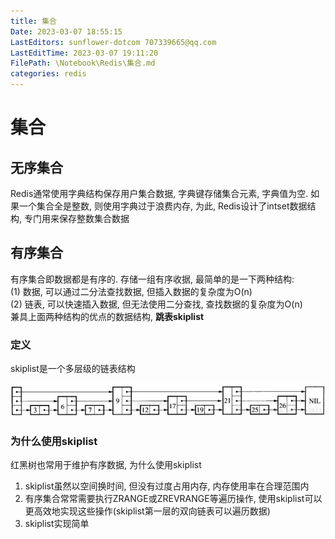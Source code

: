 ```yaml
---
title: 集合
Date: 2023-03-07 18:55:15
LastEditors: sunflower-dotcom 707339665@qq.com
LastEditTime: 2023-03-07 19:11:20
FilePath: \Notebook\Redis\集合.md
categories: redis
---
```

# 集合

## 无序集合

Redis通常使用字典结构保存用户集合数据, 字典键存储集合元素, 字典值为空. 如果一个集合全是整数, 则使用字典过于浪费内存, 为此, Redis设计了intset数据结构, 专门用来保存整数集合数据

## 有序集合

有序集合即数据都是有序的. 存储一组有序收据, 最简单的是一下两种结构:  
(1) 数据, 可以通过二分法查找数据, 但插入数据的复杂度为O(n)  
(2) 链表, 可以快速插入数据, 但无法使用二分查找, 查找数据的复杂度为O(n)  
兼具上面两种结构的优点的数据结构, **跳表skiplist**

### 定义
skiplist是一个多层级的链表结构

![](../Assets/Redis_1.webp)


### 为什么使用skiplist

红黑树也常用于维护有序数据, 为什么使用skiplist

1. skiplist虽然以空间换时间, 但没有过度占用内存, 内存使用率在合理范围内
2. 有序集合常常需要执行ZRANGE或ZREVRANGE等遍历操作, 使用skiplist可以更高效地实现这些操作(skiplist第一层的双向链表可以遍历数据)
3. skiplist实现简单